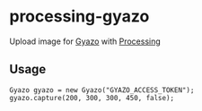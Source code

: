 # processing-gyazo

Upload image for [Gyazo](https://gyazo.com) with [Processing](https://processing.org)

## Usage

```processing
Gyazo gyazo = new Gyazo("GYAZO_ACCESS_TOKEN");
gyazo.capture(200, 300, 300, 450, false);
```

